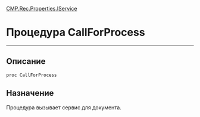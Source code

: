 ﻿---
Link: CMP.Rec.Properties.IService.@CallForProcess
---

<!---  Навигация
[Имя проекта](#) :
-->
[CMP.Rec.Properties.IService](Default)

# Процедура CallForProcess
---

## Описание

    proc CallForProcess

<!--
## Аргументы{#Args}

### Аргумент1

Описание аргумента 1
-->

## Назначение

Процедура вызывает сервис для документа.

<!--
## Пример

    CallForProcess...
-->

